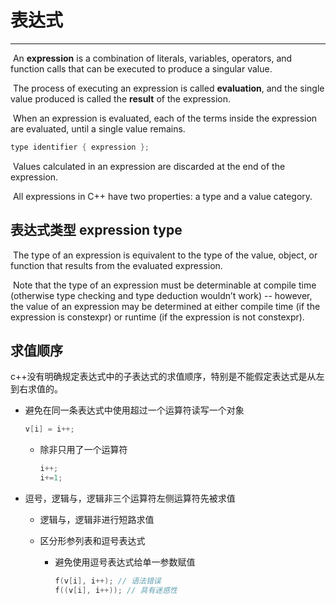 # 表达式



------------

​		An **expression** is a combination of literals, variables, operators, and function calls that can be executed to produce a singular value. 

​		The process of executing an expression is called **evaluation**, and the single value produced is called the **result** of the expression.

​		When an expression is evaluated, each of the terms inside the expression are evaluated, until a single value remains. 

```cpp
type identifier { expression };
```

​		Values calculated in an expression are discarded at the end of the expression.

​		All expressions in C++ have two properties: a type and a value category.

## 表达式类型 expression type

​		The type of an expression is equivalent to the type of the value, object, or function that results from the evaluated expression.

​		Note that the type of an expression must be determinable at compile time (otherwise type checking and type deduction wouldn’t work) -- however, the value of an expression may be determined at either compile time (if the expression is constexpr) or runtime (if the expression is not constexpr).





## 求值顺序

​		c++没有明确规定表达式中的子表达式的求值顺序，特别是不能假定表达式是从左到右求值的。

- 避免在同一条表达式中使用超过一个运算符读写一个对象

  ```c++
  v[i] = i++;
  ```

  - 除非只用了一个运算符

    ```c++
    i++;
    i+=1;
    ```

- 逗号，逻辑与，逻辑非三个运算符左侧运算符先被求值

  - 逻辑与，逻辑非进行短路求值

  - 区分形参列表和逗号表达式

    - 避免使用逗号表达式给单一参数赋值

      ```c++
      f(v[i], i++); // 语法错误
      f((v[i], i++)); // 具有迷惑性
      ```























